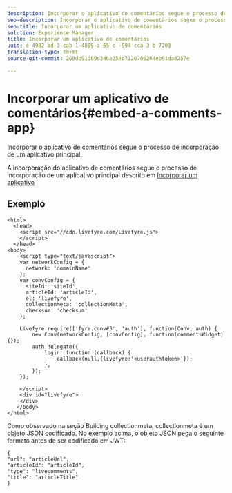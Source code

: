 ```yaml
---
description: Incorporar o aplicativo de comentários segue o processo de incorporação de um aplicativo principal.
seo-description: Incorporar o aplicativo de comentários segue o processo de incorporação de um aplicativo principal.
seo-title: Incorporar um aplicativo de comentários
solution: Experience Manager
title: Incorporar um aplicativo de comentários
uuid: e 4982 ad 3-cab 1-4805-a 55 c -594 cca 3 b 7203
translation-type: tm+mt
source-git-commit: 268dc91369d346a254b7120706264eb91da8257e

---
```



# Incorporar um aplicativo de comentários{#embed-a-comments-app}

Incorporar o aplicativo de comentários segue o processo de incorporação de um aplicativo principal.

A incorporação do aplicativo de comentários segue o processo de incorporação de um aplicativo principal descrito em [Incorporar um aplicativo](/help/implementation/c-getting-started/c-implementation-process/c-using-livefyre.js-to-create-customize-and-use-apps-on-your-site.md)

## Exemplo

```
<html> 
  <head> 
    <script src="//cdn.livefyre.com/Livefyre.js"> 
    </script> 
  </head> 
<body> 
    <script type="text/javascript"> 
    var networkConfig = { 
      network: 'domainName' 
    }; 
    var convConfig = { 
      siteId: 'siteId', 
      articleId: 'articleId', 
      el: 'livefyre', 
      collectionMeta: 'collectionMeta', 
      checksum: 'checksum' 
    }; 
    
    Livefyre.require(['fyre.conv#3', 'auth'], function(Conv, auth) { 
        new Conv(networkConfig, [convConfig], function(commentsWidget) {}); 
        auth.delegate({ 
            login: function (callback) { 
                callback(null,{livefyre:'<userauthtoken>'}); 
            }, 
        }); 
    }); 
  
    </script> 
    <div id="livefyre"> 
    </div> 
   </body> 
</html>
```

Como observado na seção Building collectionmeta, collectionmeta é um objeto JSON codificado. No exemplo acima, o objeto JSON pega o seguinte formato antes de ser codificado em JWT:

```
{ 
"url": "articleUrl",  
"articleId": "articleId",  
"type": "livecomments",  
"title": "articleTitle" 
}
```

